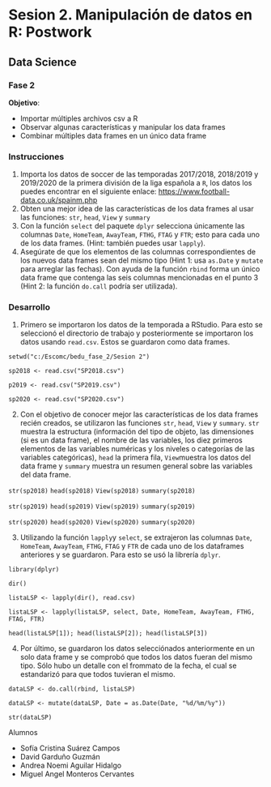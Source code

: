 # Sesion 2. Manipulación de datos en R: Postwork
## Data Science
### Fase 2


**Objetivo**: 
* Importar múltiples archivos csv a R
* Observar algunas características y manipular los data frames
* Combinar múltiples data frames en un único data frame

### Instrucciones
1. Importa los datos de soccer de las temporadas 2017/2018, 2018/2019 y 2019/2020 de la primera división de la liga española a `R`, los datos los puedes encontrar en el siguiente enlace: https://www.football-data.co.uk/spainm.php
2. Obten una mejor idea de las características de los data frames al usar las funciones: `str`, `head`, `View` y `summary`
3. Con la función `select` del paquete `dplyr` selecciona únicamente las columnas `Date`, `HomeTeam`, `AwayTeam`, `FTHG`, `FTAG` y `FTR`; esto para cada uno de los data frames. (Hint: también puedes usar `lapply`).
4. Asegúrate de que los elementos de las columnas correspondientes de los nuevos data frames sean del mismo tipo (Hint 1: usa `as.Date` y `mutate` para arreglar las fechas). Con ayuda de la función `rbind` forma un único data frame que contenga las seis columnas mencionadas en el punto 3 (Hint 2: la función `do.call` podría ser utilizada).

### Desarrollo
1. Primero se importaron los datos de la temporada a RStudio. Para esto se seleccionó el directorio de trabajo y posteriormente se importaron los datos usando `read.csv`. Estos se guardaron como data frames.

`setwd("c:/Escomc/bedu_fase_2/Sesion 2")`

`sp2018 <- read.csv("SP2018.csv")`

`p2019 <- read.csv("SP2019.csv")`

`sp2020 <- read.csv("SP2020.csv")`


2. Con el objetivo de conocer mejor las características de los data frames recién creados, se utilizaron las funciones `str`, `head`, `View` y `summary`. `str` muestra la estructura (información del tipo de objeto, las dimensiones (si es un data frame), el nombre de las variables, los diez primeros elementos de las variables numéricas y los niveles o categorías de las variables categóricas), `head` la primera fila, `View`muestra los datos del data frame y `summary` muestra un resumen general sobre las variables del data frame.

`str(sp2018)`
`head(sp2018)`
`View(sp2018)`
`summary(sp2018)`

`str(sp2019)`
`head(sp2019)`
`View(sp2019)`
`summary(sp2019)`

`str(sp2020)`
`head(sp2020)`
`View(sp2020)`
`summary(sp2020)`

3. Utilizando la función `lapply`y `select`, se extrajeron las columnas `Date`, `HomeTeam`, `AwayTeam`, `FTHG`, `FTAG` y `FTR` de cada uno de los dataframes anteriores y se guardaron. Para esto se usó la librería `dplyr`.

`library(dplyr)`

`dir()`

`listaLSP <- lapply(dir(), read.csv)`

`listaLSP <- lapply(listaLSP, select, Date, HomeTeam, AwayTeam, FTHG, FTAG, FTR)`

`head(listaLSP[1]); head(listaLSP[2]); head(listaLSP[3])`

4. Por último, se guardaron los datos selecciónados anteriormente en un solo data frame y se comprobó que todos los datos fueran del mismo tipo. Sólo hubo un detalle con el frommato de la fecha, el cual se estandarizó para que todos tuvieran el mismo.

`dataLSP <- do.call(rbind, listaLSP)`

`dataLSP <- mutate(dataLSP, Date = as.Date(Date, "%d/%m/%y"))`

`str(dataLSP)`

Alumnos 
* Sofía Cristina Suárez Campos
* David Garduño Guzmán
* Andrea Noemi Aguilar Hidalgo
* Miguel Angel Monteros Cervantes
